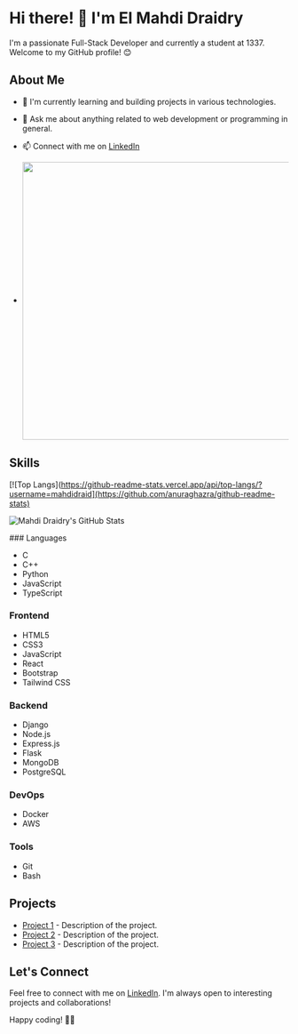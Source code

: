 # Hi there! 👋 I'm El Mahdi Draidry

I'm a passionate Full-Stack Developer and currently a student at 1337. Welcome to my GitHub profile! 😊

## About Me

- 🌱 I'm currently learning and building projects in various technologies.
- 💬 Ask me about anything related to web development or programming in general.
- 📫 Connect with me on [LinkedIn](https://linkedin.com/in/www.linkedin.com/in/mahdi-draidrya)

-   <img align ="center" src="https://badge.mediaplus.ma/greenbinary/edraidry" width="500" >
## Skills
[![Top Langs](https://github-readme-stats.vercel.app/api/top-langs/?username=mahdidraid](https://github.com/anuraghazra/github-readme-stats)<p align="center">

  <img src="https://github-readme-stats.vercel.app/api?username=mahdidraid&show_icons=true&theme=gotham" alt="Mahdi Draidry's GitHub Stats" />
</p>
### Languages

- C
- C++
- Python
- JavaScript
- TypeScript

### Frontend

- HTML5
- CSS3
- JavaScript
- React
- Bootstrap
- Tailwind CSS

### Backend

- Django
- Node.js
- Express.js
- Flask
- MongoDB
- PostgreSQL

### DevOps

- Docker
- AWS

### Tools

- Git
- Bash

## Projects

- [Project 1](#) - Description of the project.
- [Project 2](#) - Description of the project.
- [Project 3](#) - Description of the project.

## Let's Connect

Feel free to connect with me on [LinkedIn](https://linkedin.com/in/www.linkedin.com/in/mahdi-draidrya). I'm always open to interesting projects and collaborations!

Happy coding! 👨‍💻
